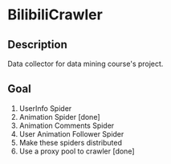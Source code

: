 # BilibiliCrawler
## Description
Data collector for data mining course's project.

## Goal
1. UserInfo Spider
2. Animation Spider [done]
3. Animation Comments Spider
4. User Animation Follower Spider
5. Make these spiders distributed
6. Use a proxy pool to crawler [done]
